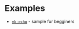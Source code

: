 # Examples

-  [`vk-echo`](https://github.com/xTCry/nestjs-vk-samples/tree/master/echo-bot) - sample for begginers

